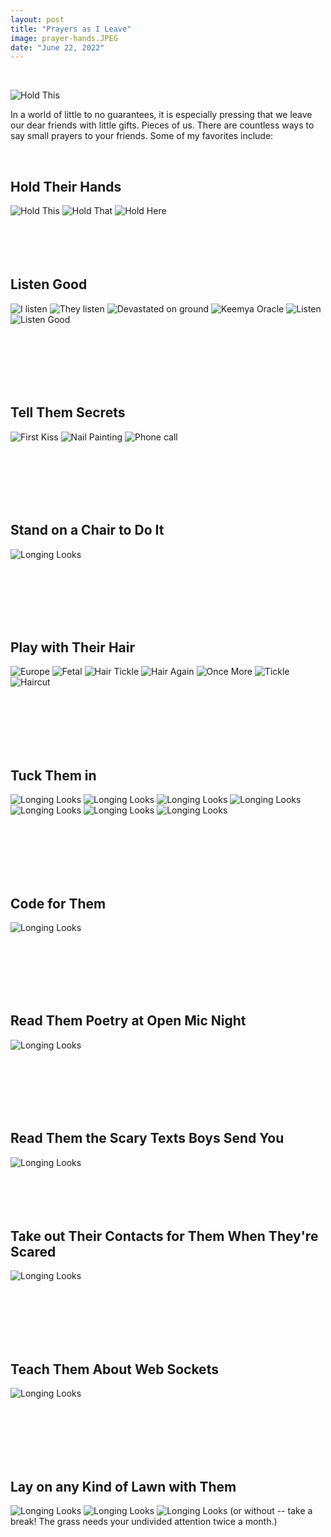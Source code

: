 ```yaml
---
layout: post
title: "Prayers as I Leave"
image: prayer-hands.JPEG
date: "June 22, 2022"
---
```

<br/>

![Hold This](https://raw.githubusercontent.com/sophieggee/fkagrace/gh-pages/assets/img/leave-them-better.jpg "Leave Them Better")

In a world of little to no guarantees, it is especially pressing that we leave our dear friends with little gifts. Pieces of us. There are countless ways to say small prayers to your friends. Some of my favorites include:


<br/> 

## Hold Their Hands
![Hold This](https://raw.githubusercontent.com/sophieggee/fkagrace/gh-pages/assets/img/hold-hands.jpeg "Hold This")
![Hold That](https://raw.githubusercontent.com/sophieggee/fkagrace/gh-pages/assets/img/wedding-soon.jpeg "Hold That")
![Hold Here](https://raw.githubusercontent.com/sophieggee/fkagrace/gh-pages/assets/img/tuck-in.jpeg "Hold Here")
<br/> 
<br/> 
<br/> 
<br/> 
<br/> 
  


## Listen Good
![I listen](https://raw.githubusercontent.com/sophieggee/fkagrace/gh-pages/assets/img/attentive.JPG "I listen")
![They listen](https://raw.githubusercontent.com/sophieggee/fkagrace/gh-pages/assets/img/contemplation-and-consideration.jpeg "They listen")
![Devastated on ground](https://raw.githubusercontent.com/sophieggee/fkagrace/gh-pages/assets/img/devastation.jpeg "Devastated on ground")
![Keemya Oracle](https://raw.githubusercontent.com/sophieggee/fkagrace/gh-pages/assets/img/enthusiastic.jpeg "Keemia Oracle")
![Listen](https://raw.githubusercontent.com/sophieggee/fkagrace/gh-pages/assets/img/listen.JPG "Listen")
![Listen Good](https://raw.githubusercontent.com/sophieggee/fkagrace/gh-pages/assets/img/frightful-recounting.jpeg "Listen Good")

<br/> 
<br/> 
<br/> 
<br/> 
<br/> 


## Tell Them Secrets
![First Kiss](https://raw.githubusercontent.com/sophieggee/fkagrace/gh-pages/assets/img/first-kiss.jpeg "First Kiss")
![Nail Painting](https://raw.githubusercontent.com/sophieggee/fkagrace/gh-pages/assets/img/nail-painting.jpg "Nail Painting")
![Phone call](https://raw.githubusercontent.com/sophieggee/fkagrace/gh-pages/assets/img/phone-call.jpg "Phone call")

<br/> 
<br/> 
<br/> 
<br/> 
<br/> 

## Stand on a Chair to Do It
![Longing Looks](https://raw.githubusercontent.com/sophieggee/fkagrace/gh-pages/assets/img/gift-giving.JPG "Give Them Gifts")

<br/> 
<br/> 
<br/> 
<br/> 
<br/> 



## Play with Their Hair
![Europe](https://raw.githubusercontent.com/sophieggee/fkagrace/gh-pages/assets/img/european-bench-lay.JPG "European Bench Lay")
![Fetal](https://raw.githubusercontent.com/sophieggee/fkagrace/gh-pages/assets/img/fetal-position.jpeg "Fetal")
![Hair Tickle](https://raw.githubusercontent.com/sophieggee/fkagrace/gh-pages/assets/img/hair-tickle.JPG "Hair Tickle")
![Hair Again](https://raw.githubusercontent.com/sophieggee/fkagrace/gh-pages/assets/img/hair-tickler-again.jpeg "Hair Again")
![Once More](https://raw.githubusercontent.com/sophieggee/fkagrace/gh-pages/assets/img/hair-tickler-once-more.jpeg "Once More")
![Tickle](https://raw.githubusercontent.com/sophieggee/fkagrace/gh-pages/assets/img/hair-tickler.jpeg "Tickle")
![Haircut](https://raw.githubusercontent.com/sophieggee/fkagrace/gh-pages/assets/img/haircut.jpeg "Haircut")

<br/> 
<br/> 
<br/> 
<br/> 
<br/> 



## Tuck Them in
![Longing Looks](https://raw.githubusercontent.com/sophieggee/fkagrace/gh-pages/assets/img/longing-gaze.jpeg "Longing Looks")
![Longing Looks](https://raw.githubusercontent.com/sophieggee/fkagrace/gh-pages/assets/img/tuck-in-blanket.jpg "Tuck That Blanket In")
![Longing Looks](https://raw.githubusercontent.com/sophieggee/fkagrace/gh-pages/assets/img/tuck-me-in.jpeg "Sit On This Bed")
![Longing Looks](https://raw.githubusercontent.com/sophieggee/fkagrace/gh-pages/assets/img/tuck-them-in.jpeg "Sit With Them")
![Longing Looks](https://raw.githubusercontent.com/sophieggee/fkagrace/gh-pages/assets/img/tucking-into-scary-bed.jpeg "Even When Bed is Scary")
![Longing Looks](https://raw.githubusercontent.com/sophieggee/fkagrace/gh-pages/assets/img/little-women.jpeg "Little Women")
![Longing Looks](https://raw.githubusercontent.com/sophieggee/fkagrace/gh-pages/assets/img/spooning.jpeg "Spoon Too")

<br/> 
<br/> 
<br/> 
<br/> 
<br/> 


## Code for Them
![Longing Looks](https://raw.githubusercontent.com/sophieggee/fkagrace/gh-pages/assets/img/coding-during-lunch.jpeg "Code While Eating Lunch so You can Talk to Your Friends")


<br/> 
<br/> 
<br/>
<br/> 
<br/>  

## Read Them Poetry at Open Mic Night
![Longing Looks](https://raw.githubusercontent.com/sophieggee/fkagrace/gh-pages/assets/img/poem.jpeg "Lovely Tucker")

<br/> 
<br/> 
<br/> 
<br/> 
<br/> 


## Read Them the Scary Texts Boys Send You
![Longing Looks](https://raw.githubusercontent.com/sophieggee/fkagrace/gh-pages/assets/img/reciting-text-from-boy.jpg "Scary Mechanic")
<br/> 
<br/> 
<br/> 
<br/> 
<br/> 



## Take out Their Contacts for Them When They're Scared
![Longing Looks](https://raw.githubusercontent.com/sophieggee/fkagrace/gh-pages/assets/img/crippling-fear-of-touching-ones-own-eyes.jpeg "Dark Days")

<br/> 
<br/> 
<br/> 
<br/> 
<br/> 

## Teach Them About Web Sockets
![Longing Looks](https://raw.githubusercontent.com/sophieggee/fkagrace/gh-pages/assets/img/web-socket.jpeg "WTF is a Web Socket")

<br/> 
<br/> 
<br/> 
<br/> 
<br/> 


## Lay on any Kind of Lawn with Them
![Longing Looks](https://raw.githubusercontent.com/sophieggee/fkagrace/gh-pages/assets/img/lawn-gab.JPG "Lawn Gab")
![Longing Looks](https://raw.githubusercontent.com/sophieggee/fkagrace/gh-pages/assets/img/lawn-time.JPG "HBD Jules")
![Longing Looks](https://raw.githubusercontent.com/sophieggee/fkagrace/gh-pages/assets/img/library-break.jpeg "Library Break")
(or without -- take a break! The grass needs your undivided attention twice a month.)
